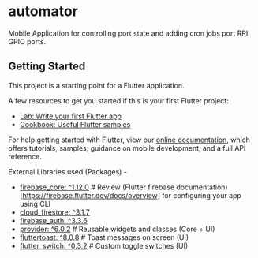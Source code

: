 # automator

Mobile Application for controlling port state and adding cron jobs port RPI GPIO ports.

## Getting Started

This project is a starting point for a Flutter application.

A few resources to get you started if this is your first Flutter project:

- [Lab: Write your first Flutter app](https://flutter.dev/docs/get-started/codelab)
- [Cookbook: Useful Flutter samples](https://flutter.dev/docs/cookbook)

For help getting started with Flutter, view our
[online documentation](https://flutter.dev/docs), which offers tutorials,
samples, guidance on mobile development, and a full API reference.

External Libraries used (Packages) - 
- [firebase_core: ^1.12.0](https://pub.dev/packages/firebase_core)     # Review (Flutter firebase documentation)[https://firebase.flutter.dev/docs/overview] for configuring your app using CLI
- [cloud_firestore: ^3.1.7](https://pub.dev/packages/cloud_firestore)
- [firebase_auth: ^3.3.6](https://pub.dev/packages/firebase_auth)
- [provider: ^6.0.2](https://pub.dev/packages/provider)                # Reusable widgets and classes (Core + UI) 
- [fluttertoast: ^8.0.8](https://pub.dev/packages/fluttertoast)        # Toast messages on screen (UI)
- [flutter_switch: ^0.3.2](https://pub.dev/packages/flutter_switch)    # Custom toggle switches (UI)
